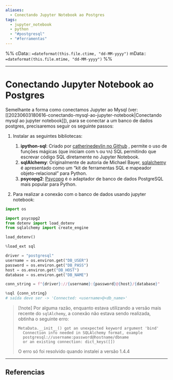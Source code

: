 ```yaml
---
aliases:
  - Conectando Jupyter Notebook ao Postgres
tags:
  - jupyter_notebook
  - python
  - "#postgresql"
  - "#ferramentas"
---
```

%%
cData:: `=dateformat(this.file.ctime, "dd-MM-yyyy")`
mData:: `=dateformat(this.file.mtime, "dd-MM-yyyy")`
%%

___
# Conectando Jupyter Notebook ao Postgres

Semelhante  a forma como conectamos Jupyter ao Mysql (ver: [[20230603180616-conectando-mysql-ao-jupyter-notebook|Conectando mysql ao jupyter notebook]]), para se conectar a um banco de dados postgres, precisaremos seguir os seguinte passos:

1. Instalar as seguintes bibliotecas:
	1. **ipython-sql**: Criado por [catherinedevlin no Github](https://github.com/catherinedevlin/ipython-sql) , permite o uso de funções mágicas (que iniciam com `%` ou `%%`) SQL permitindo que escrevar código SQL diretamente no Jupyter Notebook.
	2. **sqlAlchemy**: Originalmente de autoria de Michael Bayer, [sqlalchemy](https://www.sqlalchemy.org/) é apresentado como um “kit de ferramentas SQL e mapeador objeto-relacional” para Python.
	3. **psycopg2**: [Psycopg](https://pypi.org/project/psycopg2/) é o adaptador de banco de dados PostgreSQL mais popular para Python. 

2. Para realizar a conexão com o banco de dados usando jupyter notebook:

```python
import os

import psycopg2
from dotenv import load_dotenv
from sqlalchemy import create_engine

load_dotenv()

%load_ext sql

driver = "postgresql"
username = os.environ.get("DB_USER")
password = os.environ.get("DB_PASS")
host = os.environ.get("DB_HOST")
database = os.environ.get("DB_NAME")

conn_string = f"{driver}://{username}:{password}@{host}/{database}"

%sql {conn_string}
# saída deve ser -> 'Connected: <username>@<db_name>'
```

>[!note] Por alguma razão, enquanto estava utilizando a versão mais recente do `sqlAlchemy`, a conexão não estava sendo realizada, obtinha o seguinte erro: 
>```
>MetaData.__init__() got an unexpected keyword argument 'bind'
>	Connection info needed in SQLAlchemy format, example
>	postgresql://username:password@hostname/dbname 
>	or an existing connection: dict_keys([])
>```
>
>O erro só foi resolvido quando instalei a versão 1.4.4
               
               




---
## Referencias